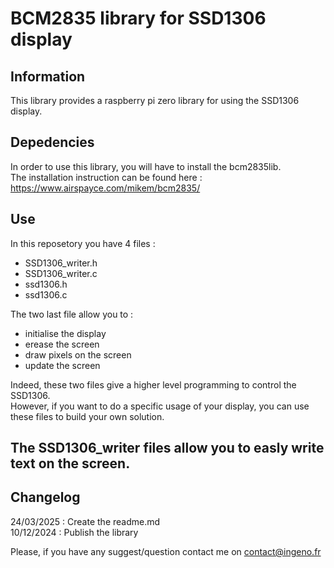 # BCM2835 library for SSD1306 display
## Information 
This library provides a raspberry pi zero library for using the SSD1306 display.  

## Depedencies
In order to use this library, you will have to install the bcm2835lib.  
The installation instruction can be found here : [https://www.airspayce.com/mikem/bcm2835/
](https://www.airspayce.com/mikem/bcm2835/)  


## Use 
In this reposetory you have 4 files : 
+ SSD1306_writer.h
+ SSD1306_writer.c
+ ssd1306.h
+ ssd1306.c

The two last file allow you to : 
+ initialise the display
+ erease the screen
+ draw pixels on the screen
+ update the screen

Indeed, these two files give a higher level programming to control the SSD1306.  
However, if you want to do a specific usage of your display, you can use these files to build your own solution.  

The SSD1306_writer files allow you to easly write text on the screen.  
----  

## Changelog 

24/03/2025 : Create the readme.md  
10/12/2024 : Publish the library  

Please, if you have any suggest/question contact me on contact@ingeno.fr
